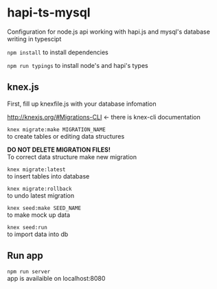 # hapi-ts-mysql
Configuration for node.js api working with hapi.js and mysql's database writing in typescipt

`npm install`
to install dependencies

`npm run typings` 
to install node's and hapi's types

## knex.js

First, fill up knexfile.js with your database infomation

http://knexjs.org/#Migrations-CLI <- there is knex-cli documentation

`knex migrate:make MIGRATION_NAME`  
to create tables or editing data structures

**DO NOT DELETE MIGRATION FILES!**  
To correct data structure make new migration

`knex migrate:latest`  
to insert tables into database

`knex migrate:rollback`  
to undo latest migration

`knex seed:make SEED_NAME`  
to make mock up data

`knex seed:run`  
to import data into db

## Run app

`npm run server`  
app is availaible on localhost:8080